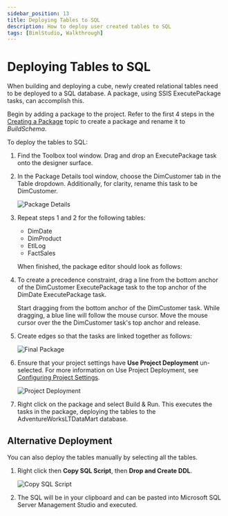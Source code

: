 ```yaml
---
sidebar_position: 13
title: Deploying Tables to SQL
description: How to deploy user created tables to SQL
tags: [BimlStudio, Walkthrough]
---
```

# Deploying Tables to SQL

When building and deploying a cube, newly created relational tables need to be deployed to a SQL database. A package, using SSIS ExecutePackage tasks, can accomplish this.

Begin by adding a package to the project. Refer to the first 4 steps in the [Creating a Package](../miscellaneous/creating-a-basic-package) topic to create a package and rename it to _BuildSchema_.

To deploy the tables to SQL:

1. Find the Toolbox tool window. Drag and drop an ExecutePackage task onto the designer surface.

1. In the Package Details tool window, choose the DimCustomer tab in the Table dropdown. Additionally, for clarity, rename this task to be DimCustomer.

    ![Package Details](/img/bimlstudio/deployingtables_2.gif)

1. Repeat steps 1 and 2 for the following tables:

    * DimDate
    * DimProduct
    * EtlLog
    * FactSales

    When finished, the package editor should look as follows:

1. To create a precedence constraint, drag a line from the bottom anchor of the DimCustomer ExecutePackage task to the top anchor of the DimDate ExecutePackage task.

    Start dragging from the bottom anchor of the DimCustomer task. While dragging, a blue line will follow the mouse cursor. Move the mouse cursor over the the DimCustomer task's top anchor and release.

1. Create edges so that the tasks are linked together as follows:

    ![Final Package](/img/bimlstudio/deployingtables_6.gif)

1. Ensure that your project settings have **Use Project Deployment** un-selected. For more information on Use Project Deployment, see [Configuring Project Settings](../miscellaneous/configuring-project-settings).

    ![Project Deployment](/img/bimlstudio/deployingtables_6.png)

1. Right click on the package and select Build & Run. This executes the tasks in the package, deploying the tables to the AdventureWorksLTDataMart database.

## Alternative Deployment

You can also deploy the tables manually by selecting all the tables. 

1. Right click then **Copy SQL Script**, then **Drop and Create DDL**.

    ![Copy SQL Script](/img/bimlstudio/deployingtables_7.png)

2. The SQL will be in your clipboard and can be pasted into Microsoft SQL Server Management Studio and executed.
